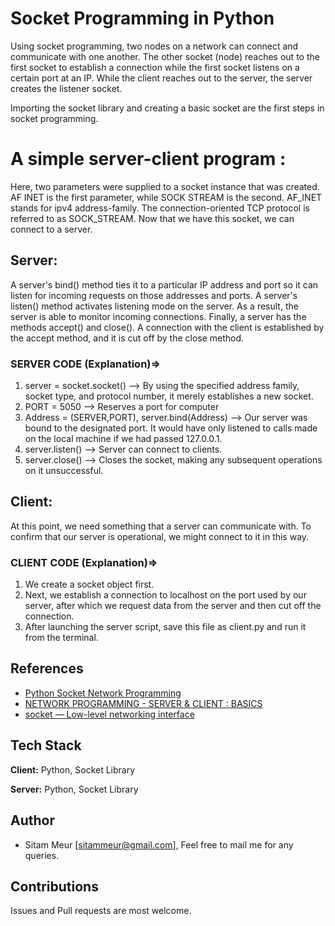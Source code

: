 # Socket Programming in Python

Using socket programming, two nodes on a network can connect and communicate with one another. The other socket (node) reaches out to the first socket to establish a connection while the first socket listens on a certain port at an IP. While the client reaches out to the server, the server creates the listener socket.

Importing the socket library and creating a basic socket are the first steps in socket programming.

# A simple server-client program : 

Here, two parameters were supplied to a socket instance that was created. AF INET is the first parameter, while SOCK STREAM is the second. AF_INET stands for ipv4 address-family. The connection-oriented TCP protocol is referred to as SOCK_STREAM.
Now that we have this socket, we can connect to a server.

## Server:

A server's bind() method ties it to a particular IP address and port so it can listen for incoming requests on those addresses and ports. A server's listen() method activates listening mode on the server. As a result, the server is able to monitor incoming connections. Finally, a server has the methods accept() and close(). A connection with the client is established by the accept method, and it is cut off by the close method.

### SERVER CODE (Explanation)=> 

1. server = socket.socket() --> By using the specified address family, socket type, and protocol number, it merely establishes a new socket. 
2. PORT = 5050 --> Reserves a port for computer
3. Address = (SERVER,PORT), server.bind(Address) --> Our server was bound to the designated port. It would have only listened to calls made on the local machine if we had passed 127.0.0.1.
4. server.listen() --> Server can connect to clients. 
5. server.close() --> Closes the socket, making any subsequent operations on it unsuccessful.

## Client: 
At this point, we need something that a server can communicate with. To confirm that our server is operational, we might connect to it in this way.

### CLIENT CODE (Explanation)=> 
1. We create a socket object first.
2. Next, we establish a connection to localhost on the port used by our server, after which we request data from the server and then cut off the connection.
3. After launching the server script, save this file as client.py and run it from the terminal.

## References 

 - [Python Socket Network Programming](https://yasoob.me/2013/08/06/python-socket-network-programming/)
 - [NETWORK PROGRAMMING - SERVER & CLIENT : BASICS](https://www.bogotobogo.com/python/python_network_programming_server_client.php)
 - [socket — Low-level networking interface](https://docs.python.org/3/library/socket.html)

## Tech Stack

**Client:** Python, Socket Library

**Server:** Python, Socket Library


## Author
- Sitam Meur
 [sitammeur@gmail.com], 
 Feel free to mail me for any queries. 

## Contributions 
  
  Issues and Pull requests are most welcome.
